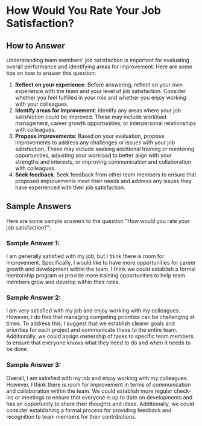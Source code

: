 How Would You Rate Your Job Satisfaction?
================================================================

How to Answer
-------------

Understanding team members' job satisfaction is important for evaluating overall performance and identifying areas for improvement. Here are some tips on how to answer this question:

1. **Reflect on your experience**: Before answering, reflect on your own experience with the team and your level of job satisfaction. Consider whether you feel fulfilled in your role and whether you enjoy working with your colleagues.
2. **Identify areas for improvement**: Identify any areas where your job satisfaction could be improved. These may include workload management, career growth opportunities, or interpersonal relationships with colleagues.
3. **Propose improvements**: Based on your evaluation, propose improvements to address any challenges or issues with your job satisfaction. These may include seeking additional training or mentoring opportunities, adjusting your workload to better align with your strengths and interests, or improving communication and collaboration with colleagues.
4. **Seek feedback**: Seek feedback from other team members to ensure that proposed improvements meet their needs and address any issues they have experienced with their job satisfaction.

Sample Answers
--------------

Here are some sample answers to the question "How would you rate your job satisfaction?":

### Sample Answer 1:

I am generally satisfied with my job, but I think there is room for improvement. Specifically, I would like to have more opportunities for career growth and development within the team. I think we could establish a formal mentorship program or provide more training opportunities to help team members grow and develop within their roles.

### Sample Answer 2:

I am very satisfied with my job and enjoy working with my colleagues. However, I do find that managing competing priorities can be challenging at times. To address this, I suggest that we establish clearer goals and priorities for each project and communicate these to the entire team. Additionally, we could assign ownership of tasks to specific team members to ensure that everyone knows what they need to do and when it needs to be done.

### Sample Answer 3:

Overall, I am satisfied with my job and enjoy working with my colleagues. However, I think there is room for improvement in terms of communication and collaboration within the team. We could establish more regular check-ins or meetings to ensure that everyone is up to date on developments and has an opportunity to share their thoughts and ideas. Additionally, we could consider establishing a formal process for providing feedback and recognition to team members for their contributions.
